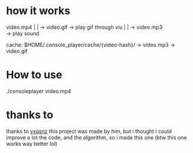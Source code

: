 # how it works

video.mp4 
   | 
   | -> video.gif -> play gif through viu
   |
   | -> video.mp3 \
                   \-> play sound

cache: $HOME/.console_player/cache/{video-hash}/
                                    -> video.mp3
                                    -> video.gif
# How to use

./consoleplayer video.mp4


# thanks to
thanks to [yxqsnz](https://github.com/yxqsnz)
   this project was made by him, but i thought i could improve a lot the code, and the algorithm, so i made this one (btw this one works way better lol)
   
